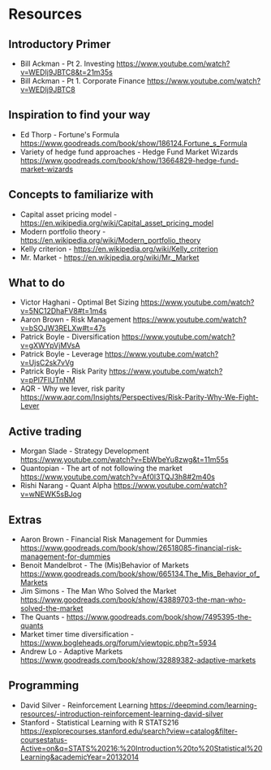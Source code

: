 
# Resources

## Introductory Primer
* Bill Ackman - Pt 2. Investing https://www.youtube.com/watch?v=WEDIj9JBTC8&t=21m35s
* Bill Ackman - Pt 1. Corporate Finance https://www.youtube.com/watch?v=WEDIj9JBTC8

## Inspiration to find your way
* Ed Thorp - Fortune's Formula https://www.goodreads.com/book/show/186124.Fortune_s_Formula
* Variety of hedge fund approaches - Hedge Fund Market Wizards https://www.goodreads.com/book/show/13664829-hedge-fund-market-wizards

## Concepts to familiarize with
* Capital asset pricing model - https://en.wikipedia.org/wiki/Capital_asset_pricing_model
* Modern portfolio theory - https://en.wikipedia.org/wiki/Modern_portfolio_theory
* Kelly criterion - https://en.wikipedia.org/wiki/Kelly_criterion
* Mr. Market - https://en.wikipedia.org/wiki/Mr._Market

## What to do
* Victor Haghani - Optimal Bet Sizing https://www.youtube.com/watch?v=5NC12DhaFV8#t=1m4s
* Aaron Brown - Risk Management https://www.youtube.com/watch?v=bSOJW3RELXw#t=47s
* Patrick Boyle - Diversification https://www.youtube.com/watch?v=gXWYpVjMVsA
* Patrick Boyle - Leverage https://www.youtube.com/watch?v=UjsC2sk7vVg
* Patrick Boyle - Risk Parity https://www.youtube.com/watch?v=pPl7FIUTnNM
* AQR - Why we lever, risk parity https://www.aqr.com/Insights/Perspectives/Risk-Parity-Why-We-Fight-Lever

## Active trading
* Morgan Slade - Strategy Development https://www.youtube.com/watch?v=EbWbeYu8zwg&t=11m55s
* Quantopian - The art of not following the market https://www.youtube.com/watch?v=Af0l3TQJ3h8#2m40s
* Rishi Narang - Quant Alpha https://www.youtube.com/watch?v=wNEWK5sBJog

## Extras
* Aaron Brown - Financial Risk Management for Dummies https://www.goodreads.com/book/show/26518085-financial-risk-management-for-dummies
* Benoit Mandelbrot - The (Mis)Behavior of Markets https://www.goodreads.com/book/show/665134.The_Mis_Behavior_of_Markets
* Jim Simons - The Man Who Solved the Market https://www.goodreads.com/book/show/43889703-the-man-who-solved-the-market
* The Quants - https://www.goodreads.com/book/show/7495395-the-quants
* Market timer time diversification - https://www.bogleheads.org/forum/viewtopic.php?t=5934
* Andrew Lo - Adaptive Markets https://www.goodreads.com/book/show/32889382-adaptive-markets

## Programming
* David Silver - Reinforcement Learning https://deepmind.com/learning-resources/-introduction-reinforcement-learning-david-silver
* Stanford - Statistical Learning with R STATS216 https://explorecourses.stanford.edu/search?view=catalog&filter-coursestatus-Active=on&q=STATS%20216:%20Introduction%20to%20Statistical%20Learning&academicYear=20132014